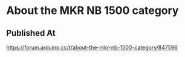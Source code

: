 # About the MKR NB 1500 category

## Published At

https://forum.arduino.cc/t/about-the-mkr-nb-1500-category/847596
